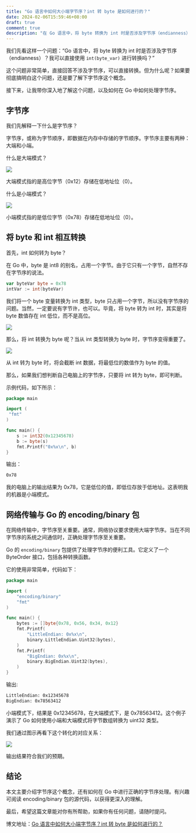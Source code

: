 ```yaml
---
title: "Go 语言中如何大小端字节序？int 转 byte 是如何进行的？"
date: 2024-02-06T15:59:46+08:00
draft: true
comment: true
description: "在 Go 语言中，将 byte 转换为 int 时是否涉及字节序（endianness）？我可以直接使用 `int(byte_var)` 进行转换吗？"
---
```



我们先看这样一个问题：“Go 语言中，将 byte 转换为 int 时是否涉及字节序（endianness）？我可以直接使用 `int(byte_var)` 进行转换吗？”

这个问题非常简单，直接回答不涉及字节序，可以直接转换。但为什么呢？如果要彻底搞明白这个问题，还是要了解下字节序这个概念。

接下来，让我带你深入地了解这个问题，以及如何在 Go 中如何处理字节序。

## 字节序

我们先解释一下什么是字节序？

字节序，或称为字节顺序，即数据在内存中存储的字节顺序。字节序主要有两种：大端和小端。

什么是大端模式？

![](https://cdn.jsdelivr.net/gh/poloxue/images@2024-02/2024-02-07-big-little-endian-in-golang-03.png)

大端模式指的是高位字节（0x12）存储在低地址位（0）。

什么是小端模式？

![](https://cdn.jsdelivr.net/gh/poloxue/images@2024-02/2024-02-07-big-little-endian-in-golang-02.png)

小端模式指的是低位字节（0x78）存储在低地址位（0）。

## 将 byte 和 int 相互转换

首先，int 如何转为 byte？

在 Go 中，byte 是 int8 的别名，占用一个字节。由于它只有一个字节，自然不存在字节序的说法。

```go
var byteVar byte = 0x78
intVar := int(byteVar)
```
我们将一个 byte 变量转换为 int 类型，byte 只占用一个字节，所以没有字节序的问题。当然，一定要说有字节许，也可以。毕竟，将 byte 转为 int 时，其实是将 byte 数值存在 int 低位，而不是高位。

![](https://cdn.jsdelivr.net/gh/poloxue/images@2024-02/2024-02-07-big-little-endian-in-golang-05-v1.png)

那么，将 int 转换为 byte 呢？当从 int 类型转换为 byte 时，字节序变得重要了。

![](https://cdn.jsdelivr.net/gh/poloxue/images@2024-02/2024-02-07-big-little-endian-in-golang-04.png)

从 int 转为 byte 时，将会截断 int 数据，将最低位的数值作为 byte 的值。

那么，如果我们想判断自己电脑上的字节序，只要将 int 转为 byte，即可判断。

示例代码，如下所示：

```go
package main

import (
 "fmt"
)

func main() {
    s := int32(0x12345678)
    b := byte(s)
    fmt.Printf("0x%x\n", b)
}
```

输出：

```bash
0x78
```

我的电脑上的输出结果为 0x78，它是低位的值，即低位存放于低地址。这表明我的机器是小端模式。

## 网络传输与 Go 的 encoding/binary 包

在网络传输中，字节序至关重要。通常，网络协议要求使用大端字节序。当在不同字节序的系统之间通信时，正确处理字节序至关重要。

Go 的 `encoding/binary` 包提供了处理字节序的便利工具。它定义了一个 ByteOrder 接口，包括各种转换函数。

它的使用非常简单，代码如下：

```go
package main

import (
    "encoding/binary"
    "fmt"
)

func main() {
    bytes := []byte{0x78, 0x56, 0x34, 0x12}
    fmt.Printf(
        "LittleEndian: 0x%x\n",
        binary.LittleEndian.Uint32(bytes),
    )
    fmt.Printf(
        "BigEndian: 0x%x\n",
        binary.BigEndian.Uint32(bytes),
    )
}
```

输出:

```bash
LittleEndian: 0x12345678
BigEndian: 0x78563412
```

小端模式下，结果是 0x12345678，在大端模式下，是 0x78563412。这个例子演示了 Go 如何使用小端和大端模式将字节数组转换为 uint32 类型。

我们通过图示再看下这个转化的对应关系：

![](https://cdn.jsdelivr.net/gh/poloxue/images@2024-02/2024-02-07-big-little-endian-in-golang-06.png)

输出结果符合我们的预期。

## 结论

本文主要介绍字节序这个概念，还有如何在 Go 中进行正确的字节序处理。有兴趣可阅读 encoding/binary 包的源代码，以获得更深入的理解。

最后，希望这篇文章能对你有所帮助，如果你有任何问题，请随时提问。

博文地址：[Go 语言中如何大小端字节序？int 转 byte 是如何进行的？](https://www.poloxue.com/posts/2024-02-07-big-little-endian-in-golang/)
